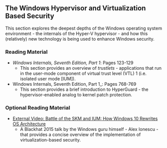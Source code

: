 ## The Windows Hypervisor and Virtualization Based Security

This section explores the deepest depths of the Windows operating system environment - the internals of the Hyper-V hypervisor - and how this (relatively) new technology is being used to enhance Windows security.

### Reading Material

- _Windows Internals, Seventh Edition, Part 1_: Pages 123-129
    - This section provides an overview of _trustlets_ - applications that run in the user-mode component of virtual trust level (VTL) 1 (i.e. isolated user mode [IUM]). 
- Windows Internals, Seventh Edition, Part 1_: Pages 768-769
    - This section provides a brief introduction to HyperGuard - the hypervisor-enabled analog to kernel patch protection.

### Optional Reading Material

- [External Video: Battle of the SKM and IUM: How Windows 10 Rewrites OS Architecture](https://www.youtube.com/watch?v=LqaWIn4y26E)
    - A Blackhat 2015 talk by the Windows guru himself - Alex Ionescu - that provides a concise overview of the implementation of virtualization-based security.